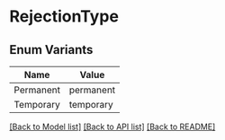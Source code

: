 # RejectionType

## Enum Variants

| Name | Value |
|---- | -----|
| Permanent | permanent |
| Temporary | temporary |


[[Back to Model list]](../README.md#documentation-for-models) [[Back to API list]](../README.md#documentation-for-api-endpoints) [[Back to README]](../README.md)


